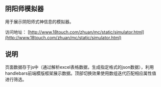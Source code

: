## 阴阳师模拟器
用于展示阴阳师式神信息的模拟器。

访问地址： [http://www.18touch.com/zhuan/mc/static/simulator.html](http://www.18touch.com/zhuan/mc/static/simulator.html)


## 说明
页面数据存于js中（通过解析excel表格数据，生成指定格式的json数据），利用handlebars前端模版框架展示数据。顶部切换效果使用数组迭代匹配相应属性值进行筛选。